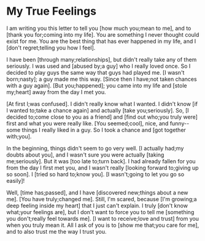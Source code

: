 # My True Feelings

I am writing you this letter to tell you [how much you;mean to me], and to [thank you for;coming into my life]. You are something I never thought could exist for me. You are the best thing that has ever happened in my life, and I [don't regret;telling you how I feel].

I have been [through many;relationships], but didn't really take any of them seriously. I was used and [abused by;a guy] who I really loved once. So I decided to play guys the same way that guys had played me. [I wasn't born;nasty]; a guy made me this way. [Since then I have;not taken chances with a guy again]. [But you;happened]; you came into my life and [stole my;heart] away from the day I met you.

[At first I;was confused]. I didn't really know what I wanted. I didn't know [if I wanted to;take a chance again] and actually [take you;seriously]. So, [I decided to;come close to you as a friend] and [find out who;you truly were] first and what you were really like. [You seemed;cool], nice, and funny--some things I really liked in a guy. So I took a chance and [got together with;you].

In the beginning, things didn't seem to go very well. [I actually had;my doubts about you], and I wasn't sure you were actually [taking me;seriously]. But it was [too late to;turn back]. I had already fallen for you from the day I first met you, and I wasn't really [looking forward to;giving up so soon]. I [tried so hard to;know you]. [I wasn't;going to let you go so easily]!

Well, [time has;passed], and I have [discovered new;things about a new me]. [You have truly;changed me]. Still, I'm scared, because [I'm growing;a deep feeling inside my heart] that I just can't explain. I truly [don't know what;your feelings are], but I don't want to force you to tell me [something you don't;really feel towards me]. [I want to receive;love and trust] from you when you truly mean it. All I ask of you is to [show me that;you care for me], and to also trust me the way I trust you.

